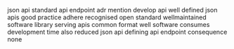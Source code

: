 json api standard api endpoint adr mention develop api well defined json apis good practice adhere recognised open standard wellmaintained software library serving apis common format well software consumes development time also reduced json api defining api endpoint consequence none